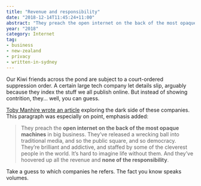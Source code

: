```yaml
---
title: "Revenue and responsibility"
date: "2018-12-14T11:45:24+11:00"
abstract: "They preach the open internet on the back of the most opaque machines..."
year: "2018"
category: Internet
tag:
- business
- new-zealand
- privacy
- written-in-sydney
---
```

Our Kiwi friends across the pond are subject to a court-ordered suppression order. A certain large tech company let details slip, arguably because they index the stuff we all publish online. But instead of showing contrition, they... well, you can guess.

[Toby Manhire wrote an article] exploring the dark side of these companies. This paragraph was especially on point, emphasis added:

> They preach the **open internet on the back of the most opaque machines** in big business. They’ve released a wrecking ball into traditional media, and so the public square, and so democracy. They’re brilliant and addictive, and staffed by some of the cleverest people in the world. It’s hard to imagine life without them. And they’ve hoovered up all the revenue and **none of the responsibility**.

Take a guess to which companies he refers. The fact you know speaks volumes.

[Toby Manhire wrote an article]: https://www.theguardian.com/world/2018/dec/13/new-zealand-courts-banned-naming-grace-millanes-accused-killer-google-just-emailed-it-out
